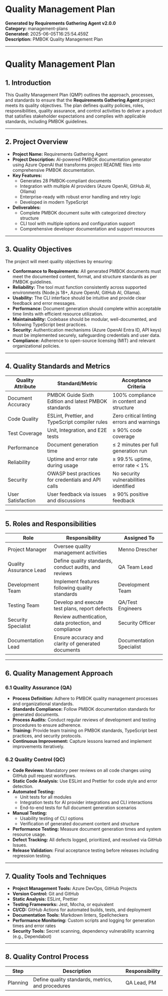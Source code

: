 # Quality Management Plan

**Generated by Requirements Gathering Agent v2.0.0**  
**Category:** management-plans  
**Generated:** 2025-06-05T16:25:54.459Z  
**Description:** PMBOK Quality Management Plan

---

# Quality Management Plan

## 1. Introduction

This Quality Management Plan (QMP) outlines the approach, processes, and standards to ensure that the **Requirements Gathering Agent** project meets its quality objectives. The plan defines quality policies, roles, responsibilities, quality assurance, and control activities to deliver a product that satisfies stakeholder expectations and complies with applicable standards, including PMBOK guidelines.

---

## 2. Project Overview

- **Project Name:** Requirements Gathering Agent  
- **Project Description:** AI-powered PMBOK documentation generator using Azure OpenAI that transforms project README files into comprehensive PMBOK documentation.  
- **Key Features:**  
  - Generates 28 PMBOK-compliant documents  
  - Integration with multiple AI providers (Azure OpenAI, GitHub AI, Ollama)  
  - Enterprise-ready with robust error handling and retry logic  
  - Developed in modern TypeScript  
- **Deliverables:**  
  - Complete PMBOK document suite with categorized directory structure  
  - CLI tool with multiple options and configuration support  
  - Comprehensive developer documentation and support resources  

---

## 3. Quality Objectives

The project will meet quality objectives by ensuring:

- **Conformance to Requirements:** All generated PMBOK documents must meet the documented content, format, and structure standards as per PMBOK guidelines.  
- **Reliability:** The tool must function consistently across supported environments (Node.js 18+, Azure OpenAI, GitHub AI, Ollama).  
- **Usability:** The CLI interface should be intuitive and provide clear feedback and error messages.  
- **Performance:** Document generation should complete within acceptable time limits with efficient resource utilization.  
- **Maintainability:** Codebase should be modular, well-documented, and following TypeScript best practices.  
- **Security:** Authentication mechanisms (Azure OpenAI Entra ID, API keys) must be implemented securely, safeguarding credentials and user data.  
- **Compliance:** Adherence to open-source licensing (MIT) and relevant organizational policies.

---

## 4. Quality Standards and Metrics

| Quality Attribute | Standard/Metric                                         | Acceptance Criteria                        |
|-------------------|--------------------------------------------------------|--------------------------------------------|
| Document Accuracy | PMBOK Guide Sixth Edition and latest PMBOK standards  | 100% compliance in content and structure  |
| Code Quality      | ESLint, Prettier, and TypeScript compiler rules        | Zero critical linting errors and warnings  |
| Test Coverage     | Unit, Integration, and E2E tests                        | ≥ 90% code coverage                        |
| Performance       | Document generation time                                | ≤ 2 minutes per full generation run       |
| Reliability       | Uptime and error rate during usage                      | ≥ 99.5% uptime, error rate < 1%            |
| Security          | OWASP best practices for credentials and API calls     | No security vulnerabilities identified    |
| User Satisfaction | User feedback via issues and discussions                | ≥ 90% positive feedback                    |

---

## 5. Roles and Responsibilities

| Role                 | Responsibility                                              | Assigned To                      |
|----------------------|-------------------------------------------------------------|---------------------------------|
| Project Manager      | Oversee quality management activities                        | Menno Drescher                  |
| Quality Assurance Lead| Define quality standards, conduct audits, and reviews      | QA Team Lead                   |
| Development Team     | Implement features following quality standards               | Development Team                |
| Testing Team         | Develop and execute test plans, report defects              | QA/Test Engineers              |
| Security Specialist  | Review authentication, data protection, and compliance      | Security Officer               |
| Documentation Lead   | Ensure accuracy and clarity of generated documents          | Documentation Specialist        |

---

## 6. Quality Management Approach

### 6.1 Quality Assurance (QA)

- **Process Definition:** Adhere to PMBOK quality management processes and organizational standards.  
- **Standards Compliance:** Follow PMBOK documentation standards for generated documents.  
- **Process Audits:** Conduct regular reviews of development and testing procedures to ensure adherence.  
- **Training:** Provide team training on PMBOK standards, TypeScript best practices, and security protocols.  
- **Continuous Improvement:** Capture lessons learned and implement improvements iteratively.

### 6.2 Quality Control (QC)

- **Code Reviews:** Mandatory peer reviews on all code changes using GitHub pull request workflows.  
- **Static Code Analysis:** Use ESLint and Prettier for code style and error detection.  
- **Automated Testing:**  
  - Unit tests for all modules  
  - Integration tests for AI provider integrations and CLI interactions  
  - End-to-end tests for full document generation scenarios  
- **Manual Testing:**  
  - Usability testing of CLI options  
  - Verification of generated document content and structure  
- **Performance Testing:** Measure document generation times and system resource usage.  
- **Defect Tracking:** All defects logged, prioritized, and resolved via GitHub Issues.  
- **Release Validation:** Final acceptance testing before releases including regression testing.

---

## 7. Quality Tools and Techniques

- **Project Management Tools:** Azure DevOps, GitHub Projects  
- **Version Control:** Git and GitHub  
- **Static Analysis:** ESLint, Prettier  
- **Testing Frameworks:** Jest, Mocha, or equivalent  
- **CI/CD:** GitHub Actions for automated builds, tests, and deployment  
- **Documentation Tools:** Markdown linters, Spellcheckers  
- **Performance Monitoring:** Custom scripts and logging for generation times and error rates  
- **Security Tools:** Secret scanning, dependency vulnerability scanning (e.g., Dependabot)

---

## 8. Quality Control Process

| Step               | Description                                                  | Responsibility      |
|--------------------|--------------------------------------------------------------|---------------------|
| Planning           | Define quality standards, metrics, and procedures            | QA Lead, PM        